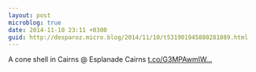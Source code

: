 ```yaml
---
layout: post
microblog: true
date: 2014-11-10 23:11 +0300
guid: http://desparoz.micro.blog/2014/11/10/t531901945880281089.html
---
```

A cone shell in Cairns @ Esplanade Cairns [t.co/G3MPAwmIW...](http://t.co/G3MPAwmIWh)
